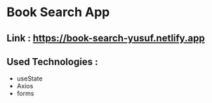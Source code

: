 # Book Search App

## Link : https://book-search-yusuf.netlify.app

## Used Technologies :

- useState
- Axios
- forms

